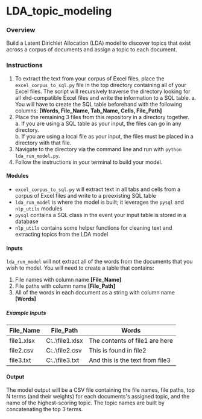 # LDA_topic_modeling

### Overview
Build a Latent Dirichlet Allocation (LDA) model to discover topics that exist across a corpus of documents and assign a topic to each document.

### Instructions
1. To extract the text from your corpus of Excel files, place the `excel_corpus_to_sql.py` file in the top directory containing all of your Excel files. The script will recursively traverse the directory looking for all xlrd-compatible Excel files and write the information to a SQL table.
    a. You will have to create the SQL table beforehand with the following columns: **[Words, File_Name, Tab_Name, Cells, File_Path]**
2. Place the remaining 3 files from this repository in a directory together.<br>
    a. If you are using a SQL table as your input, the files can go in any directory.<br>
    b. If you are using a local file as your input, the files must be placed in a directory with that file.<br>
3. Navigate to the directory via the command line and run with `python lda_run_model.py`.
4. Follow the instructions in your terminal to build your model.

#### Modules
  - `excel_corpus_to_sql.py` will extract text in all tabs and cells from a corpus of Excel files and write to a preexisting SQL table
  - `lda_run_model` is where the model is built; it leverages the `pysql` and `nlp_utils` modules
  - `pysql` contains a SQL class in the event your input table is stored in a database
  - `nlp_utils` contains some helper functions for cleaning text and extracting topics from the LDA model

#### Inputs
`lda_run_model` will not extract all of the words from the documents that you wish to model. You will need to create a table that contains:
1. File names with column name **[File_Name]**
2. File paths with column name **[File_Path]**
3. All of the words in each document as a string with column name **[Words]**

##### Example Inputs
| File_Name | File_Path | Words |
| --- | --- | --- |
| file1.xlsx | C:\..\file1.xlsx | The contents of file1 are here |
| file2.csv | C:\..\file2.csv | This is found in file2 |
| file3.txt | C:\..\file3.txt | And this is the text from file3 |

#### Output
The model output will be a CSV file containing the file names, file paths, top N terms (and their weights) for each documents's assigned topic, and the name of the highest-scoring topic. The topic names are built by concatenating the top 3 terms.

